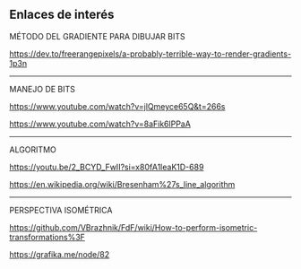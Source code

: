 Enlaces de interés
------------------

MÉTODO DEL GRADIENTE PARA DIBUJAR BITS

https://dev.to/freerangepixels/a-probably-terrible-way-to-render-gradients-1p3n

-------------------------------------------------------------------------------


MANEJO DE BITS

https://www.youtube.com/watch?v=jlQmeyce65Q&t=266s

https://www.youtube.com/watch?v=8aFik6lPPaA

-------------------------------------------


ALGORITMO

https://youtu.be/2_BCYD_FwII?si=x80fA1leaK1D-689

https://en.wikipedia.org/wiki/Bresenham%27s_line_algorithm

----------------------------------------------------------

PERSPECTIVA ISOMÉTRICA

https://github.com/VBrazhnik/FdF/wiki/How-to-perform-isometric-transformations%3F

https://grafika.me/node/82
